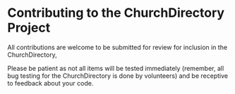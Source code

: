 Contributing to the ChurchDirectory Project
===============
All contributions are welcome to be submitted for review for inclusion in the ChurchDirectory,

Please be patient as not all items will be tested immediately (remember, all bug testing for the ChurchDirectory is done by volunteers) and be receptive to feedback about your code.
